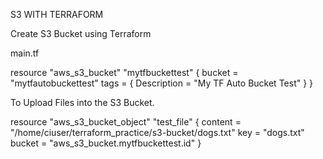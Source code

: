 S3 WITH TERRAFORM

Create S3 Bucket using Terraform

main.tf

resource "aws_s3_bucket" "mytfbuckettest" {
    bucket = "mytfautobuckettest"
    tags = {
        Description = "My TF Auto Bucket Test"
    }
}


To Upload Files into the S3 Bucket.

resource "aws_s3_bucket_object" "test_file" {
    content = "/home/ciuser/terraform_practice/s3-bucket/dogs.txt"
    key = "dogs.txt"
    bucket = "aws_s3_bucket.mytfbuckettest.id"
}
